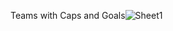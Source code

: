 Teams with Caps and Goals![Sheet1](https://github.com/user-attachments/assets/6648dc4f-be85-4fc3-bd01-4622dd976a54)
